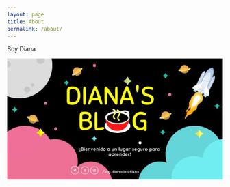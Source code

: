 ```yaml
---
layout: page
title: About
permalink: /about/
---
```

Soy Diana

![This is my own design!](/assets/cosmicoazul.jpg)